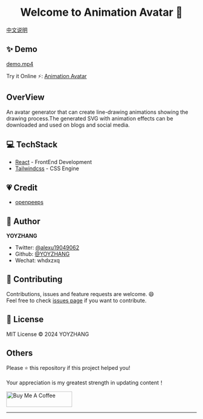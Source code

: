 <h1 align="center">Welcome to Animation Avatar 👋</h1>

[中文说明](/README_CN.md)

## ✨ Demo
[demo.mp4](https://github.com/user-attachments/assets/9cf679f1-b148-4c6d-8f0b-d81cafb806ca)

Try it Online ⚡️:  [Animation Avatar](https://animate-avatar.netlify.app/)

## OverView
An avatar generator that can create line-drawing animations showing the drawing process.The generated SVG with animation effects can be downloaded and used on blogs and social media.

## 💻 TechStack
- [React](https://react.dev/) - FrontEnd Development
- [Tailwindcss](https://tailwindcss.com/) - CSS Engine

## 💗  Credit
- [openpeeps](https://www.openpeeps.com/)

## 👤 Author
**YOYZHANG**

- Twitter: [@alexu19049062](https://twitter.com/alexuzhang19049062)
- Github: [@YOYZHANG](https://github.com/YOYZHANG)
- Wechat: whdxzxq

## 🤝 Contributing

Contributions, issues and feature requests are welcome. 😄<br />
Feel free to check [issues page](https://github.com/YOYZHANG/art-avatar/issues) if you want to contribute.<br />


## 📝 License
MIT License © 2024 YOYZHANG

## Others

Please ⭐️ this repository if this project helped you!

Your appreciation is my greatest strength in updating content！

<a href="https://ko-fi.com/zhangxiaoqian" target="_blank"><img src="https://cdn.buymeacoffee.com/buttons/default-orange.png" alt="Buy Me A Coffee" height="41" width="174"></a>

---

